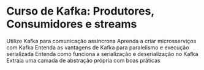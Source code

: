 # Curso de Kafka: Produtores, Consumidores e streams
Utilize Kafka para comunicação assíncrona
Aprenda a criar microsserviços com Kafka
Entenda as vantagens de Kafka para paralelismo e execução serializada
Entenda como funciona a serialização e deserialização no Kafka
Extraia uma camada de abstração própria com boas práticas
